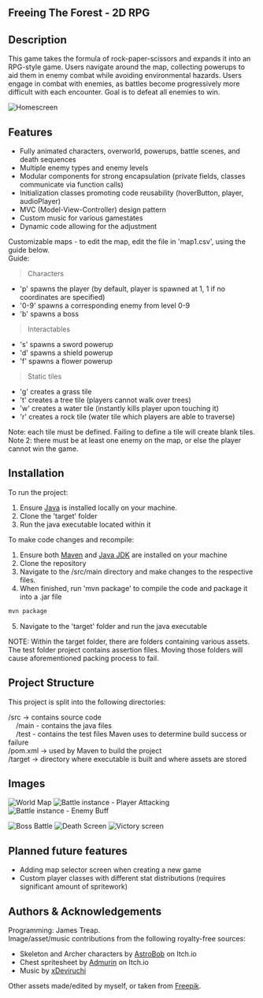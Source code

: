 ## Freeing The Forest - 2D RPG

## Description

This game takes the formula of rock-paper-scissors and expands it into an RPG-style game. Users navigate around the map, collecting powerups to aid them in enemy combat while avoiding environmental hazards. Users engage in combat with enemies, as battles become progressively more difficult with each encounter. Goal is to defeat all enemies to win.

![Homescreen](./readme-images/mainmenu.png)

## Features

-   Fully animated characters, overworld, powerups, battle scenes, and death sequences
-   Multiple enemy types and enemy levels
-   Modular components for strong encapsulation (private fields, classes communicate via function calls)
-   Initialization classes promoting code reusability (hoverButton, player, audioPlayer)
-   MVC (Model-View-Controller) design pattern
-   Custom music for various gamestates
-   Dynamic code allowing for the adjustment

Customizable maps - to edit the map, edit the file in 'map1.csv', using the guide below.<br>
Guide:

> Characters

-   'p' spawns the player (by default, player is spawned at 1, 1 if no coordinates are specified)
-   '0-9' spawns a corresponding enemy from level 0-9
-   'b' spawns a boss

> Interactables

-   's' spawns a sword powerup
-   'd' spawns a shield powerup
-   'f' spawns a flower powerup

> Static tiles

-   'g' creates a grass tile
-   't' creates a tree tile (players cannot walk over trees)
-   'w' creates a water tile (instantly kills player upon touching it)
-   'r' creates a rock tile (water tile which players are able to traverse)

Note: each tile must be defined. Failing to define a tile will create blank tiles.
Note 2: there must be at least one enemy on the map, or else the player cannot win the game.

## Installation

To run the project:

1. Ensure [Java](https://www.oracle.com/ca-en/java/technologies/downloads/) is installed locally on your machine.
2. Clone the 'target' folder
3. Run the java executable located within it

To make code changes and recompile:

1. Ensure both [Maven](https://maven.apache.org/download.cgi) and [Java JDK](https://www.oracle.com/ca-en/java/technologies/downloads/) are installed on your machine
2. Clone the repository
3. Navigate to the /src/main directory and make changes to the respective files.
4. When finished, run 'mvn package' to compile the code and package it into a .jar file

```bash
mvn package
```

5. Navigate to the 'target' folder and run the java executable

NOTE: Within the target folder, there are folders containing various assets. The test folder project contains assertion files. Moving those folders will cause aforementioned packing process to fail.

## Project Structure

This project is split into the following directories:

/src -> contains source code<br>
&nbsp;&nbsp;&nbsp;&nbsp;/main - contains the java files<br>
&nbsp;&nbsp;&nbsp;&nbsp;/test - contains the test files Maven uses to determine build success or failure<br>
/pom.xml -> used by Maven to build the project<br>
/target -> directory where executable is built and where assets are stored

## Images

![World Map](./readme-images/world-map-overview.png)
![Battle instance - Player Attacking](./readme-images/player-attacking.png)
![Battle instance - Enemy Buff](./readme-images/enemy-buffing.png)

![Boss Battle](./readme-images/final-boss.png)
![Death Screen](./readme-images/death-by-enemy.png)
![Victory screen](./readme-images/victory.png)

## Planned future features

-   Adding map selector screen when creating a new game
-   Custom player classes with different stat distributions (requires significant amount of spritework)

## Authors & Acknowledgements

Programming: James Treap.<br>
Image/asset/music contributions from the following royalty-free sources:

-   Skeleton and Archer characters by [AstroBob](https://astrobob.itch.io/) on Itch.io
-   Chest spritesheet by [Admurin](https://admurin.itch.io/free-chest-animations) on Itch.io
-   Music by [xDeviruchi](https://youtu.be/5bn3Jmvep1k)

Other assets made/edited by myself, or taken from [Freepik](https://www.freepik.com/).
